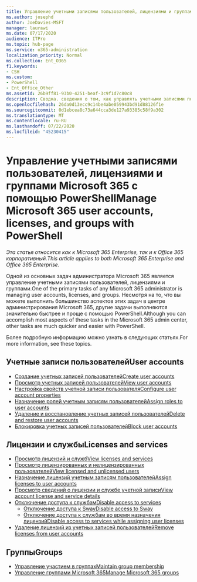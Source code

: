 ```yaml
---
title: Управление учетными записями пользователей, лицензиями и группами Microsoft 365 с помощью PowerShell
ms.author: josephd
author: JoeDavies-MSFT
manager: laurawi
ms.date: 07/17/2020
audience: ITPro
ms.topic: hub-page
ms.service: o365-administration
localization_priority: Normal
ms.collection: Ent_O365
f1.keywords:
- CSH
ms.custom:
- PowerShell
- Ent_Office_Other
ms.assetid: 26b9ff81-93b0-4251-beaf-3c9f1d7c80c8
description: Сводка. сведения о том, как управлять учетными записями пользователей, лицензиями и группами Microsoft 365 с помощью PowerShell.
ms.openlocfilehash: 26da0d13ecc9c14be4abe059943bd91d88126f1e
ms.sourcegitcommit: 0d1ebcea8c73a644cca3de127a93385c58f9a302
ms.translationtype: MT
ms.contentlocale: ru-RU
ms.lasthandoff: 07/22/2020
ms.locfileid: "45230415"
---
```

# <a name="manage-microsoft-365-user-accounts-licenses-and-groups-with-powershell"></a><span data-ttu-id="eb54f-103">Управление учетными записями пользователей, лицензиями и группами Microsoft 365 с помощью PowerShell</span><span class="sxs-lookup"><span data-stu-id="eb54f-103">Manage Microsoft 365 user accounts, licenses, and groups with PowerShell</span></span>

<span data-ttu-id="eb54f-104">*Эта статья относится как к Microsoft 365 Enterprise, так и к Office 365 корпоративный.*</span><span class="sxs-lookup"><span data-stu-id="eb54f-104">*This article applies to both Microsoft 365 Enterprise and Office 365 Enterprise.*</span></span>

<span data-ttu-id="eb54f-105">Одной из основных задач администратора Microsoft 365 является управление учетными записями пользователей, лицензиями и группами.</span><span class="sxs-lookup"><span data-stu-id="eb54f-105">One of the primary tasks of any Microsoft 365 administrator is managing user accounts, licenses, and groups.</span></span> <span data-ttu-id="eb54f-106">Несмотря на то, что вы можете выполнить большинство аспектов этих задач в центре администрирования Microsoft 365, другие задачи выполняются значительно быстрее и проще с помощью PowerShell.</span><span class="sxs-lookup"><span data-stu-id="eb54f-106">Although you can accomplish most aspects of these tasks in the Microsoft 365 admin center, other tasks are much quicker and easier with PowerShell.</span></span> 

<span data-ttu-id="eb54f-107">Более подробную информацию можно узнать в следующих статьях.</span><span class="sxs-lookup"><span data-stu-id="eb54f-107">For more information, see these topics.</span></span>

## <a name="user-accounts"></a><span data-ttu-id="eb54f-108">Учетные записи пользователей</span><span class="sxs-lookup"><span data-stu-id="eb54f-108">User accounts</span></span>

- [<span data-ttu-id="eb54f-109">Создание учетных записей пользователей</span><span class="sxs-lookup"><span data-stu-id="eb54f-109">Create user accounts</span></span>](create-user-accounts-with-office-365-powershell.md)
- [<span data-ttu-id="eb54f-110">Просмотр учетных записей пользователей</span><span class="sxs-lookup"><span data-stu-id="eb54f-110">View user accounts</span></span>](view-user-accounts-with-office-365-powershell.md)
- [<span data-ttu-id="eb54f-111">Настройка свойств учетной записи пользователя</span><span class="sxs-lookup"><span data-stu-id="eb54f-111">Configure user account properties</span></span>](configure-user-account-properties-with-office-365-powershell.md)
- [<span data-ttu-id="eb54f-112">Назначение ролей учетным записям пользователей</span><span class="sxs-lookup"><span data-stu-id="eb54f-112">Assign roles to user accounts</span></span>](assign-roles-to-user-accounts-with-office-365-powershell.md)
- [<span data-ttu-id="eb54f-113">Удаление и восстановление учетных записей пользователей</span><span class="sxs-lookup"><span data-stu-id="eb54f-113">Delete and restore user accounts</span></span>](delete-and-restore-user-accounts-with-office-365-powershell.md)
- [<span data-ttu-id="eb54f-114">Блокировка учетных записей пользователей</span><span class="sxs-lookup"><span data-stu-id="eb54f-114">Block user accounts</span></span>](block-user-accounts-with-office-365-powershell.md)

## <a name="licenses-and-services"></a><span data-ttu-id="eb54f-115">Лицензии и службы</span><span class="sxs-lookup"><span data-stu-id="eb54f-115">Licenses and services</span></span>
- [<span data-ttu-id="eb54f-116">Просмотр лицензий и служб</span><span class="sxs-lookup"><span data-stu-id="eb54f-116">View licenses and services</span></span>](view-licenses-and-services-with-office-365-powershell.md)
- [<span data-ttu-id="eb54f-117">Просмотр лицензированных и нелицензированных пользователей</span><span class="sxs-lookup"><span data-stu-id="eb54f-117">View licensed and unlicensed users</span></span>](view-licensed-and-unlicensed-users-with-office-365-powershell.md)
- [<span data-ttu-id="eb54f-118">Назначение лицензий учетным записям пользователей</span><span class="sxs-lookup"><span data-stu-id="eb54f-118">Assign licenses to user accounts</span></span>](assign-licenses-to-user-accounts-with-office-365-powershell.md)
- [<span data-ttu-id="eb54f-119">Просмотр сведений о лицензии и службе учетной записи</span><span class="sxs-lookup"><span data-stu-id="eb54f-119">View account license and service details</span></span>](view-account-license-and-service-details-with-office-365-powershell.md)
- [<span data-ttu-id="eb54f-120">Отключение доступа к службам</span><span class="sxs-lookup"><span data-stu-id="eb54f-120">Disable access to services</span></span>](disable-access-to-services-with-office-365-powershell.md)
  - [<span data-ttu-id="eb54f-121">Отключение доступа к Sway</span><span class="sxs-lookup"><span data-stu-id="eb54f-121">Disable access to Sway</span></span>](disable-access-to-sway-with-office-365-powershell.md)
  - [<span data-ttu-id="eb54f-122">Отключение доступа к службам во время назначения лицензий</span><span class="sxs-lookup"><span data-stu-id="eb54f-122">Disable access to services while assigning user licenses</span></span>](disable-access-to-services-while-assigning-user-licenses.md)
- [<span data-ttu-id="eb54f-123">Удаление лицензий из учетных записей пользователей</span><span class="sxs-lookup"><span data-stu-id="eb54f-123">Remove licenses from user accounts</span></span>](remove-licenses-from-user-accounts-with-office-365-powershell.md)

## <a name="groups"></a><span data-ttu-id="eb54f-124">Группы</span><span class="sxs-lookup"><span data-stu-id="eb54f-124">Groups</span></span>
- [<span data-ttu-id="eb54f-125">Управление участием в группах</span><span class="sxs-lookup"><span data-stu-id="eb54f-125">Maintain group membership</span></span>](maintain-group-membership-with-office-365-powershell.md)
- [<span data-ttu-id="eb54f-126">Управление группами Microsoft 365</span><span class="sxs-lookup"><span data-stu-id="eb54f-126">Manage Microsoft 365 groups</span></span>](manage-office-365-groups-with-powershell.md)

